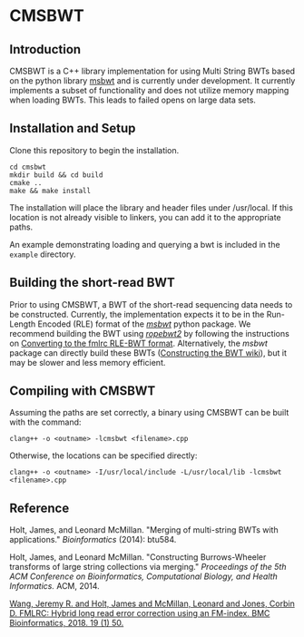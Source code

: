 # CMSBWT
## Introduction
CMSBWT is a C++ library implementation for using Multi String BWTs based on the python library
[msbwt](https://github.com/holtjma/msbwt)
and is currently under development.
It currently implements a subset of functionality and does not utilize memory mapping when loading BWTs.
This leads to failed opens on large data sets.

## Installation and Setup

Clone this repository to begin the installation. 

    cd cmsbwt
    mkdir build && cd build
    cmake ..
    make && make install
    
The installation will place the library and header files under /usr/local.
If this location is not already visible to linkers, you can add it to the appropriate paths.

An example demonstrating loading and querying a bwt is included in the ```example``` directory.


## Building the short-read BWT
Prior to using CMSBWT, a BWT of the short-read sequencing data needs to be constructed.
Currently, the implementation expects it to be in the Run-Length Encoded (RLE) format of the [*msbwt*](https://github.com/holtjma/msbwt) python package.
We recommend building the BWT using [*ropebwt2*](https://github.com/lh3/ropebwt2) by following the instructions on [Converting to the fmlrc RLE-BWT format](https://github.com/holtjma/fmlrc/wiki/Converting-to-the-fmlrc-RLE-BWT-format).
Alternatively, the *msbwt* package can directly build these BWTs ([Constructing the BWT wiki](https://github.com/holtjma/msbwt/wiki/Constructing-the-MSBWT)), but it may be slower and less memory efficient.

## Compiling with CMSBWT

Assuming the paths are set correctly, a binary using CMSBWT can be built with the command:

    clang++ -o <outname> -lcmsbwt <filename>.cpp
    
Otherwise, the locations can be specified directly:

    clang++ -o <outname> -I/usr/local/include -L/usr/local/lib -lcmsbwt <filename>.cpp
    

## Reference
Holt, James, and Leonard McMillan. "Merging of multi-string BWTs with applications." *Bioinformatics* (2014): btu584.

Holt, James, and Leonard McMillan. "Constructing Burrows-Wheeler transforms of large string collections via merging." *Proceedings of the 5th ACM Conference on Bioinformatics, Computational Biology, and Health Informatics.* ACM, 2014.

[Wang, Jeremy R. and Holt, James and McMillan, Leonard and Jones, Corbin D. FMLRC: Hybrid long read error correction using an FM-index. BMC Bioinformatics, 2018. 19 (1) 50.](https://bmcbioinformatics.biomedcentral.com/articles/10.1186/s12859-018-2051-3)
